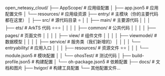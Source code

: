 open_neteasy_cloud/
├── AppScope/                    # 应用级配置
│   ├── app.json5               # 应用配置文件
│   └── resources/              # 应用级资源
├── entry/                      # 主模块（你的主要代码都在这里）
│   ├── src/                    # 源代码目录 ⭐
│   │   ├── main/               # 主要源代码
│   │   │   ├── ets/            # ArkTS 代码 ⭐⭐⭐
│   │   │   │   ├── common/     # 公共代码
│   │   │   │   ├── pages/      # 页面文件
│   │   │   │   ├── view/       # 组件文件
│   │   │   │   ├── viewmodel/  # 数据模型
│   │   │   │   ├── service/    # 服务类（我们新增的）
│   │   │   │   └── entryability/ # 应用入口
│   │   │   ├── resources/      # 资源文件 ⭐⭐
│   │   │   └── module.json5    # 模块配置
│   │   └── ohosTest/           # 测试代码
│   ├── build-profile.json5     # 构建配置
│   └── oh-package.json5        # 依赖配置
├── docs/                       # 文档和图片
├── hvigor/                     # 构建工具配置
└── 其他配置文件...